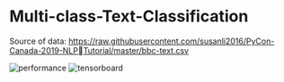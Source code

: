 # Multi-class-Text-Classification

Source of data:
https://raw.githubusercontent.com/susanli2016/PyCon-Canada-2019-NLPTutorial/master/bbc-text.csv 

![performance](https://user-images.githubusercontent.com/121662735/211566135-0c9e4e35-31da-41db-a7b9-22ab4423c7d7.png)
![tensorboard](https://user-images.githubusercontent.com/121662735/211566169-56cb3a21-a5c0-4434-ba88-2499117e6f44.png)
